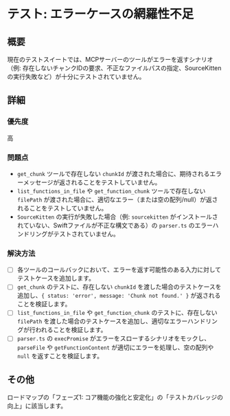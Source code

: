 # テスト: エラーケースの網羅性不足

## 概要

現在のテストスイートでは、MCPサーバーのツールがエラーを返すシナリオ（例: 存在しないチャンクIDの要求、不正なファイルパスの指定、SourceKittenの実行失敗など）が十分にテストされていません。

## 詳細

### 優先度

高

### 問題点

- `get_chunk` ツールで存在しない `chunkId` が渡された場合に、期待されるエラーメッセージが返されることをテストしていません。
- `list_functions_in_file` や `get_function_chunk` ツールで存在しない `filePath` が渡された場合に、適切なエラー（または空の配列/null）が返されることをテストしていません。
- `SourceKitten` の実行が失敗した場合（例: `sourcekitten` がインストールされていない、Swiftファイルが不正な構文である）の `parser.ts` のエラーハンドリングがテストされていません。

### 解決方法

- [ ] 各ツールのコールバックにおいて、エラーを返す可能性のある入力に対してテストケースを追加します。
- [ ] `get_chunk` のテストに、存在しない `chunkId` を渡した場合のテストケースを追加し、`{ status: 'error', message: 'Chunk not found.' }` が返されることを検証します。
- [ ] `list_functions_in_file` や `get_function_chunk` のテストに、存在しない `filePath` を渡した場合のテストケースを追加し、適切なエラーハンドリングが行われることを検証します。
- [ ] `parser.ts` の `execPromise` がエラーをスローするシナリオをモックし、`parseFile` や `getFunctionContent` が適切にエラーを処理し、空の配列や `null` を返すことを検証します。

## その他

ロードマップの「フェーズ1: コア機能の強化と安定化」の「テストカバレッジの向上」に該当します。
